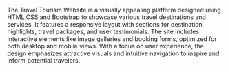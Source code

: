 The Travel Tourism Website is a visually appealing platform designed using HTML,CSS and Bootstrap to showcase various travel destinations and services. It features a responsive layout with sections for destination highlights, travel packages, and user testimonials. The site includes interactive elements like image galleries and booking forms, optimized for both desktop and mobile views. With a focus on user experience, the design emphasizes attractive visuals and intuitive navigation to inspire and inform potential travelers.



